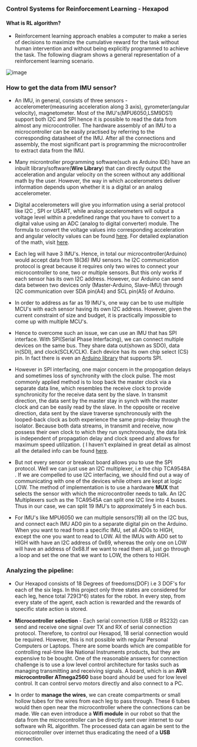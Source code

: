 ###  Control Systems for Reinforcement Learning - Hexapod 

#### What is RL algorithm?

 * Reinforcement learning approach enables a computer to make a series of decisions to maximize the cumulative reward for the task without human intervention and without being explicitly programmed to achieve the task. The following diagram shows a general representation of a reinforcement learning scenario.
 
 ![image](https://in.mathworks.com/help/reinforcement-learning/ug/reinforcement_learning_diagram.png)
   
### How to get the data from IMU sensor?

 * An IMU, in general, consists of three sensors - accelerometer(measuring acceleration along 3 axis), gyrometer(angular velocity), magnetometer. Most of the IMU's(MPU6050,LSM9DS1) support both I2C and SPI hence it is possible to read the data from almost any microcontroller. The hardware assembly of an IMU to a microcontroller can be easily practised by referring to the corresponding datasheet of the IMU. After all the connections and assembly, the most significant part is programming the microcontroller to extract data from the IMU.
 
 * Many microntroller programming software(such as Arduino IDE) have an inbuilt library/software(__Wire Library__) that can directly output the acceleration and angular velocity on the screen without any additional math by the user. However, the way in which accelerometers deliver information depends upon whether it is a digital or an analog accelerometer.
 
 * Digital accelerometers will give you information using a serial protocol like I2C , SPI or USART, while analog accelerometers will output a voltage level within a predefined range that you have to convert to a digital value using an ADC (analog to digital converter) module. The formula to convert the voltage values into corresponding acceleration and angular velocity values can be found [here](https://engineering.stackexchange.com/questions/3348/calculating-pitch-yaw-and-roll-from-mag-acc-and-gyro-data). For detailed explanation of the math, visit [here](http://www.starlino.com/imu_guide.html).
 
 * Each leg will have 3 IMU's. Hence, in total our microcontroller(Arduino) would accept data from 18(3*6)* IMU sensors. he I2C communication protocol is great because it requires only two wires to connect your microcontroller to one, two or multiple sensors. But this only works if each sensor has its own I2C address. However, our Arduino can send data between two devices only (Master-Arduino, Slave-IMU) through I2C communication over SDA pin(A4) and SCL pin(A5) of Arduino.
 
 * In order to address as far as 19 IMU's, one way can be to use multiple MCU's with each sensor having its own I2C address. However, given the current constraint of size and budget, it is practically impossible to come up with multiple MCU's.
 
 * Hence to overcome such an issue, we can use an IMU that has SPI interface. With SPI(Serial Phase Interfacing), we can connect multiple devices on the same bus. They share data out(shown as SDO), data in(SDI), and clock(SCLK/CLK). Each device has its own chip select (CS) pin. In fact there is even an [Arduino library](https://www.arduino.cc/en/Reference/SPI) that supports SPI.
 
 * However in SPI interfacing, one major concern in the propogation delays and sometimes loss of synchronity with the clock pulse. The most commonly applied method is to loop back the master clock via a separate data line, which resembles the receive clock to provide synchronicity for the receive data sent by the slave. In transmit direction, the data sent by the master stay in synch with the master clock and can be easily read by the slave. In the opposite or receive direction, data sent by the slave traverse synchronously with the looped-back clock as both experience the same prop-delay through the isolator. Because both data streams, in transmit and receive, now possess their own clock to which they run synchronously, the data link is independent of propagation delay and clock speed and allows for maximum speed utilization. ( I haven't explained in great detail as almost all the detailed info can be found [here](https://www.electronicdesign.com/technologies/microcontrollers/article/21795651/isolate-your-highspeed-spi-bus-despite-long-propagation-delays).
 
 * But not every sensor or breakout board allows you to use the SPI protocol. Well we can just use an I2C multiplexer,
i.e the chip TCA9548A . If we are compelled to use I2C interfacing, we should find out a way of communicating with one of the devices while others are kept at logic LOW. The method of implementation is to use a hardware __MUX__ that selects the sensor with which the microcontroller needs to talk. An I2C Multiplexers such as the TCA9545A can split one I2C line into 4 buses. Thus in our case, we can split 19 IMU's to approximately 5 in each bus. 

* For IMU's like MPU6050 we can multiple sensors(19) all on the I2C bus, and connect each IMU AD0 pin to a separate digital pin on the Arduino. When you want to read from a specific IMU, set all AD0s to HIGH, except the one you want to read to LOW. All the IMUs with AD0 set to HIGH with have an I2C address of 0x69, whereas the only one on LOW will have an address of 0x68.If we want to read them all, just go through a loop and set the one that we want to LOW, the others to HIGH.
   
   
 
 ### Analyzing the pipeline:
 
  * Our Hexapod consists of 18 Degrees of freedoms(DOF) i.e 3 DOF's for each of the six legs. In this project only three states are considered for each leg, hence total 729(3^6) states for the robot.  In every step, from every state of the agent, each action is rewarded and the rewards of speciﬁc state action is stored.
  
  * __Microcontroller selection__ - 
   Each serial connection (USB or RS232) can send and receive one signal over TX and RX of serial connection protocol. Therefore, to control our Hexapod, 18 serial connection would be required. However, this is not possible with regular Personal Computers or Laptops. 
   There are some boards which are compatible for controlling real-time like National Instruments products, but they are expensive to be  bought. One of the reasonable answers for connection challenge is to use a low level control architecture for tasks such as managing   transmitting and receiving signals.
   A board, which is an __AVR microcontroller ATmega2560__ base board ahould be used for low level control. It can control servo motors directly and also connect to a PC.
   
  * In order to __manage the wires__, we can create compartments or small hollow tubes for the wires from each leg to pass through. These 6 tubes would then open near the microcontroller where the connections can be made. We can even introduce a __Wifi module__ in our robot so that the data from the microcontroller can be directly sent over internet to our software wih RL algorithm. The processed data can again be sent to the microcontroller over internet thus eradicating the need of a __USB__ connection.
  
  
 
 
